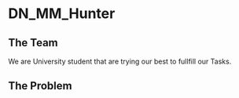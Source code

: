 # DN_MM_Hunter  

## The Team  
We are University student that are trying our best to fullfill our Tasks.  

## The Problem  
